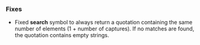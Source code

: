 ### Fixes

* Fixed **search** symbol to always return a quotation containing the same number of elements (1 + number of captures). If no matches are found, the quotation contains empty strings.
